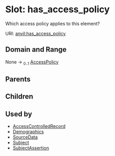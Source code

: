 
# Slot: has_access_policy

Which access policy applies to this element?

URI: [anvil:has_access_policy](https://anvilproject.org/acr-harmonized-data-model/has_access_policy)


## Domain and Range

None &#8594;  <sub>0..1</sub> [AccessPolicy](AccessPolicy.md)

## Parents


## Children


## Used by

 * [AccessControlledRecord](AccessControlledRecord.md)
 * [Demographics](Demographics.md)
 * [SourceData](SourceData.md)
 * [Subject](Subject.md)
 * [SubjectAssertion](SubjectAssertion.md)
